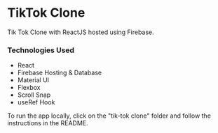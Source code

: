 # TikTok Clone

Tik Tok Clone with ReactJS hosted using Firebase. 

### Technologies Used

* React
* Firebase Hosting & Database
* Material UI
* Flexbox 
* Scroll Snap
* useRef Hook

To run the app locally, click on the "tik-tok clone" folder and follow the instructions in the README.
